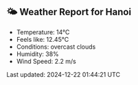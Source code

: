 <!-- WEATHER-START -->
## 🌤 Weather Report for Hanoi

- Temperature: 14°C
- Feels like: 12.45°C
- Conditions: overcast clouds
- Humidity: 38%
- Wind Speed: 2.2 m/s

Last updated: 2024-12-22 01:44:21 UTC
<!-- WEATHER-END -->
